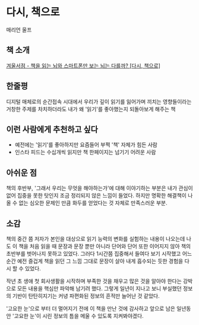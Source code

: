 # 다시, 책으로

매리언 울프

## 책 소개

[겨울서점 - 책을 읽는 뇌와 스마트폰만 보는 뇌는 다를까? [다시, 책으로]](https://youtu.be/ReFBbD7RY3k)

## 한줄평

디지털 매체로의 순간접속 시대에서 우리가 깊이 읽기를 잃어가며 끼치는 영향들이라는 거창한 주제를 차치하더라도 내가 왜 '읽기'를 좋아했는지 되돌아보게 해주는 책

## 이런 사람에게 추천하고 싶다

- 예전에는 '읽기'를 좋아하지만 요즘들어 부쩍 '책' 자체가 힘든 사람
- 인스타 피드는 수십개씩 읽지만 책 한페이지는 넘기기 어려운 사람

## 아쉬운 점

책의 후반부, '그래서 우리는 무엇을 해야하는가'에 대해 이야기하는 부분은 내가 관심이 없어 집중을 못한 탓인지 조금 정리되지 않은 느낌이 들었다. 하지만 명확한 해결책이 나올 수 없는 심오한 문제인 만큼 화두를 얻었다는 것 자체로 만족스러운 부분.

## 소감

책의 중간 쯤 저자가 본인을 대상으로 읽기 능력의 변화를 실험하는 내용이 나오는데 나도 이 책을 처음 읽을 때 문장과 문장 뿐만 아니라 단어와 단어 또한 이어지지 않아 책의 초반부를 벗어나지 못하고 있었다. 그러다 1시간쯤 집중해서 들여다 보기 시작했고 어느순간 예전 즐겁게 책을 읽던 그 느낌 그대로 문장이 살아 내게 흡수되는 듯한 경험을 다시 할 수 있었다.

작년 초 생애 첫 회사생활을 시작하며 부족한 것을 채우고 많은 것을 알아야 한다는 강박으로 모든 내용을 핵심만 파악해 남기려 했다. 그렇게 일년이 지나고 보니 부실했던 정보의 기반이 탄탄히지기는 커녕 파편화된 정보의 흔적만 늘어난 것 같았다.

'고요한 눈'으로 부터 더 멀어지기 전에 이 책을 만난 것에 감사하고 앞으로 남은 일년동안 '고요한 눈'이 시린 정보의 틈을 메울 수 있도록 지켜봐야겠다.